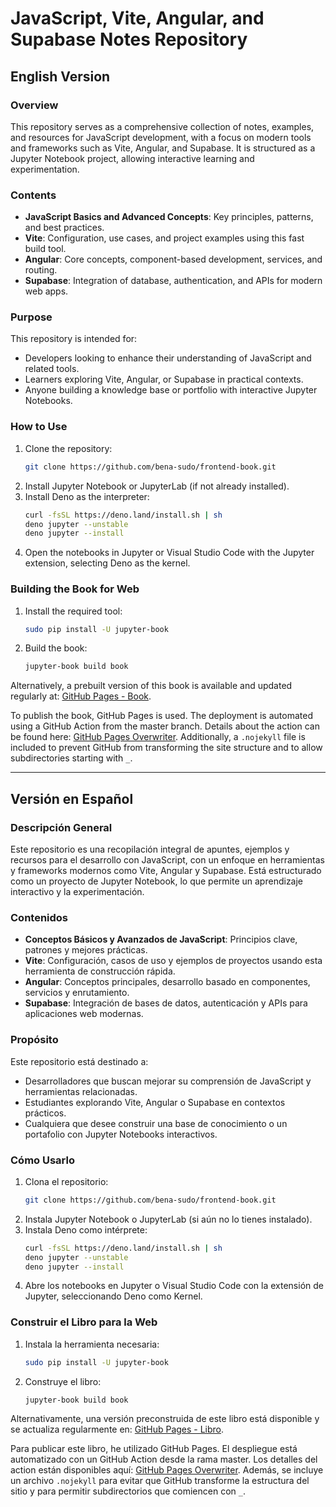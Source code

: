 # JavaScript, Vite, Angular, and Supabase Notes Repository

## English Version

### Overview

This repository serves as a comprehensive collection of notes, examples, and resources for JavaScript development, with a focus on modern tools and frameworks such as Vite, Angular, and Supabase. It is structured as a Jupyter Notebook project, allowing interactive learning and experimentation.

### Contents

- **JavaScript Basics and Advanced Concepts**: Key principles, patterns, and best practices.
- **Vite**: Configuration, use cases, and project examples using this fast build tool.
- **Angular**: Core concepts, component-based development, services, and routing.
- **Supabase**: Integration of database, authentication, and APIs for modern web apps.

### Purpose

This repository is intended for:
- Developers looking to enhance their understanding of JavaScript and related tools.
- Learners exploring Vite, Angular, or Supabase in practical contexts.
- Anyone building a knowledge base or portfolio with interactive Jupyter Notebooks.

### How to Use

1. Clone the repository:
   ```bash
   git clone https://github.com/bena-sudo/frontend-book.git
   ```
2. Install Jupyter Notebook or JupyterLab (if not already installed).
3. Install Deno as the interpreter:
   ```bash
   curl -fsSL https://deno.land/install.sh | sh
   deno jupyter --unstable
   deno jupyter --install
   ```
4. Open the notebooks in Jupyter or Visual Studio Code with the Jupyter extension, selecting Deno as the kernel.

### Building the Book for Web

1. Install the required tool:
   ```bash
   sudo pip install -U jupyter-book
   ```
2. Build the book:
   ```bash
   jupyter-book build book
   ```

Alternatively, a prebuilt version of this book is available and updated regularly at:
[GitHub Pages - Book](https://bena-sudo.github.io/book/intro.html).

To publish the book, GitHub Pages is used. The deployment is automated using a GitHub Action from the master branch. Details about the action can be found here: [GitHub Pages Overwriter](https://github.com/marketplace/actions/github-pages-overwriter). Additionally, a `.nojekyll` file is included to prevent GitHub from transforming the site structure and to allow subdirectories starting with `_`.

---

## Versión en Español

### Descripción General

Este repositorio es una recopilación integral de apuntes, ejemplos y recursos para el desarrollo con JavaScript, con un enfoque en herramientas y frameworks modernos como Vite, Angular y Supabase. Está estructurado como un proyecto de Jupyter Notebook, lo que permite un aprendizaje interactivo y la experimentación.

### Contenidos

- **Conceptos Básicos y Avanzados de JavaScript**: Principios clave, patrones y mejores prácticas.
- **Vite**: Configuración, casos de uso y ejemplos de proyectos usando esta herramienta de construcción rápida.
- **Angular**: Conceptos principales, desarrollo basado en componentes, servicios y enrutamiento.
- **Supabase**: Integración de bases de datos, autenticación y APIs para aplicaciones web modernas.

### Propósito

Este repositorio está destinado a:
- Desarrolladores que buscan mejorar su comprensión de JavaScript y herramientas relacionadas.
- Estudiantes explorando Vite, Angular o Supabase en contextos prácticos.
- Cualquiera que desee construir una base de conocimiento o un portafolio con Jupyter Notebooks interactivos.

### Cómo Usarlo

1. Clona el repositorio:
   ```bash
   git clone https://github.com/bena-sudo/frontend-book.git
   ```
2. Instala Jupyter Notebook o JupyterLab (si aún no lo tienes instalado).
3. Instala Deno como intérprete:
   ```bash
   curl -fsSL https://deno.land/install.sh | sh
   deno jupyter --unstable
   deno jupyter --install
   ```
4. Abre los notebooks en Jupyter o Visual Studio Code con la extensión de Jupyter, seleccionando Deno como Kernel.

### Construir el Libro para la Web

1. Instala la herramienta necesaria:
   ```bash
   sudo pip install -U jupyter-book
   ```
2. Construye el libro:
   ```bash
   jupyter-book build book
   ```

Alternativamente, una versión preconstruida de este libro está disponible y se actualiza regularmente en:
[GitHub Pages - Libro](https://bena-sudo.github.io/book/intro.html).

Para publicar este libro, he utilizado GitHub Pages. El despliegue está automatizado con un GitHub Action desde la rama master. Los detalles del action están disponibles aquí: [GitHub Pages Overwriter](https://github.com/marketplace/actions/github-pages-overwriter). Además, se incluye un archivo `.nojekyll` para evitar que GitHub transforme la estructura del sitio y para permitir subdirectorios que comiencen con `_`. 
